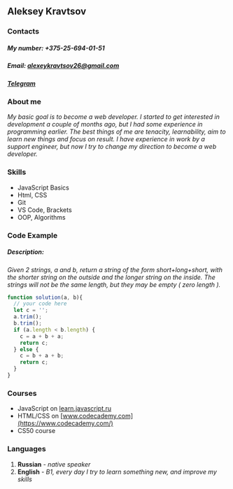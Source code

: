 ## Aleksey Kravtsov

### Contacts
##### My number: *+375-25-694-01-51*
##### Email: [alexeykravtsov26@gmail.com](alexeykravtsov26@gmail.com)
##### [Telegram](https://t.me/Aleksey_Kravtsov_17)


### About me
*My basic goal is to become a web developer. I started to get interested in development a couple of months ago, but I had some experience in programming earlier. The best things of me are tenacity, learnability, aim to learn new things and focus on result. I have experience in work by a support engineer, but now I try to change my direction to become a web developer.*

### Skills

* JavaScript Basics
* Html, CSS
* Git
* VS Code, Brackets
* OOP, Algorithms

### Code Example

##### Description: 
*Given 2 strings, a and b, return a string of the form short+long+short, with the shorter string on the outside and the longer string on the inside. The strings will not be the same length, but they may be empty ( zero length ).*

```javascript
function solution(a, b){
  // your code here
  let c = '';
  a.trim();
  b.trim();
  if (a.length < b.length) {
    c = a + b + a;
    return c;
  } else {
    c = b + a + b;
    return c;
  }
}
```

### Courses

* JavaScript on [learn.javascript.ru](https://learn.javascript.ru/)
* HTML/CSS on [www.codecademy.com](https://www.codecademy.com/)
* CS50 course

### Languages

1. **Russian** - *native speaker*
2. **English** - *B1, every day I try to learn something new, and improve my skills*